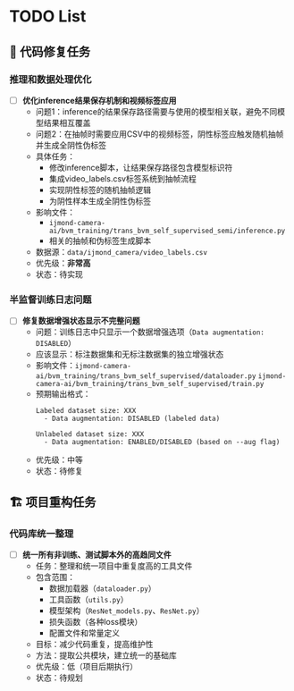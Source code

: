 # TODO List

## 🔧 代码修复任务

### 推理和数据处理优化
- [ ] **优化inference结果保存机制和视频标签应用**
  - 问题1：inference的结果保存路径需要与使用的模型相关联，避免不同模型结果相互覆盖
  - 问题2：在抽帧时需要应用CSV中的视频标签，阴性标签应触发随机抽帧并生成全阴性伪标签
  - 具体任务：
    - 修改inference脚本，让结果保存路径包含模型标识符
    - 集成video_labels.csv标签系统到抽帧流程
    - 实现阴性标签的随机抽帧逻辑
    - 为阴性样本生成全阴性伪标签
  - 影响文件：
    - `ijmond-camera-ai/bvm_training/trans_bvm_self_supervised_semi/inference.py`
    - 相关的抽帧和伪标签生成脚本
  - 数据源：`data/ijmond_camera/video_labels.csv`
  - 优先级：**非常高**
  - 状态：待实现

### 半监督训练日志问题
- [ ] **修复数据增强状态显示不完整问题**
  - 问题：训练日志中只显示一个数据增强选项（`Data augmentation: DISABLED`）
  - 应该显示：标注数据集和无标注数据集的独立增强状态
  - 影响文件：`ijmond-camera-ai/bvm_training/trans_bvm_self_supervised/dataloader.py` `ijmond-camera-ai/bvm_training/trans_bvm_self_supervised/train.py`
  - 预期输出格式：
    ```
    Labeled dataset size: XXX
      - Data augmentation: DISABLED (labeled data)
    
    Unlabeled dataset size: XXX  
      - Data augmentation: ENABLED/DISABLED (based on --aug flag)
    ```
  - 优先级：中等
  - 状态：待修复


## 🏗️ 项目重构任务

### 代码库统一整理
- [ ] **统一所有非训练、测试脚本外的高趋同文件**
  - 任务：整理和统一项目中重复度高的工具文件
  - 包含范围：
    - 数据加载器（`dataloader.py`）
    - 工具函数（`utils.py`）
    - 模型架构（`ResNet_models.py`、`ResNet.py`）
    - 损失函数（各种loss模块）
    - 配置文件和常量定义
  - 目标：减少代码重复，提高维护性
  - 方法：提取公共模块，建立统一的基础库
  - 优先级：低（项目后期执行）
  - 状态：待规划
